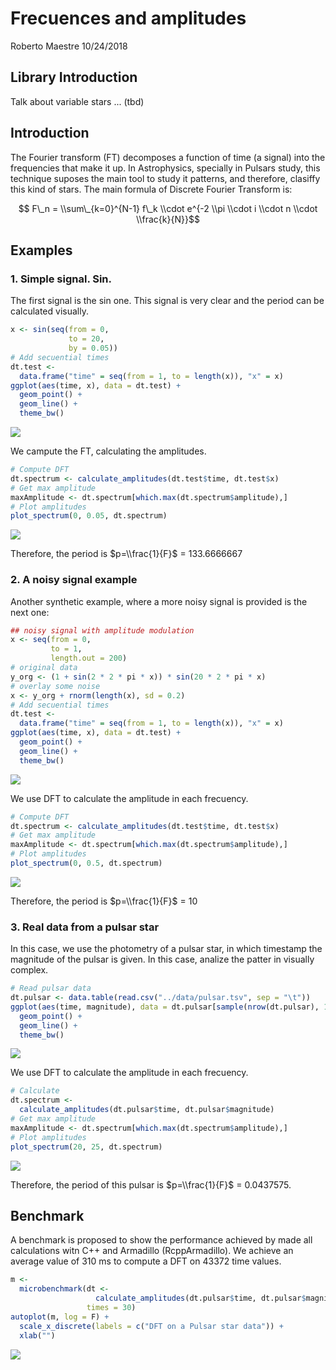Frecuences and amplitudes
================
Roberto Maestre
10/24/2018

Library Introduction
--------------------

Talk about variable stars ... (tbd)

Introduction
------------

The Fourier transform (FT) decomposes a function of time (a signal) into the frequencies that make it up. In Astrophysics, specially in Pulsars study, this technique suposes the main tool to study it patterns, and therefore, clasiffy this kind of stars. The main formula of Discrete Fourier Transform is:

$$ F\_n = \\sum\_{k=0}^{N-1} f\_k \\cdot e^{-2 \\pi \\cdot i \\cdot n \\cdot \\frac{k}{N}}$$

Examples
--------

### 1. Simple signal. Sin.

The first signal is the sin one. This signal is very clear and the period can be calculated visually.

``` r
x <- sin(seq(from = 0,
             to = 20,
             by = 0.05))
# Add secuential times
dt.test <-
  data.frame("time" = seq(from = 1, to = length(x)), "x" = x)
ggplot(aes(time, x), data = dt.test) +
  geom_point() +
  geom_line() +
  theme_bw()
```

![](FequencesAmplitudes_files/figure-markdown_github/sin-1.png)

We campute the FT, calculating the amplitudes.

``` r
# Compute DFT
dt.spectrum <- calculate_amplitudes(dt.test$time, dt.test$x)
# Get max amplitude
maxAmplitude <- dt.spectrum[which.max(dt.spectrum$amplitude),]
# Plot amplitudes
plot_spectrum(0, 0.05, dt.spectrum)
```

![](FequencesAmplitudes_files/figure-markdown_github/sinspectrum-1.png)

Therefore, the period is $p=\\frac{1}{F}$ = 133.6666667

### 2. A noisy signal example

Another synthetic example, where a more noisy signal is provided is the next one:

``` r
## noisy signal with amplitude modulation
x <- seq(from = 0,
         to = 1,
         length.out = 200)
# original data
y_org <- (1 + sin(2 * 2 * pi * x)) * sin(20 * 2 * pi * x)
# overlay some noise
x <- y_org + rnorm(length(x), sd = 0.2)
# Add secuential times
dt.test <-
  data.frame("time" = seq(from = 1, to = length(x)), "x" = x)
ggplot(aes(time, x), data = dt.test) +
  geom_point() +
  geom_line() +
  theme_bw()
```

![](FequencesAmplitudes_files/figure-markdown_github/noisySin-1.png)

We use DFT to calculate the amplitude in each frecuency.

``` r
# Compute DFT
dt.spectrum <- calculate_amplitudes(dt.test$time, dt.test$x)
# Get max amplitude
maxAmplitude <- dt.spectrum[which.max(dt.spectrum$amplitude),]
# Plot amplitudes
plot_spectrum(0, 0.5, dt.spectrum)
```

![](FequencesAmplitudes_files/figure-markdown_github/noisySinSpectrum-1.png)

Therefore, the period is $p=\\frac{1}{F}$ = 10

### 3. Real data from a pulsar star

In this case, we use the photometry of a pulsar star, in which timestamp the magnitude of the pulsar is given. In this case, analize the patter in visually complex.

``` r
# Read pulsar data
dt.pulsar <- data.table(read.csv("../data/pulsar.tsv", sep = "\t"))
ggplot(aes(time, magnitude), data = dt.pulsar[sample(nrow(dt.pulsar), 1000),]) +
  geom_point() +
  geom_line() +
  theme_bw()
```

![](FequencesAmplitudes_files/figure-markdown_github/pulsar-1.png)

We use DFT to calculate the amplitude in each frecuency.

``` r
# Calculate
dt.spectrum <-
  calculate_amplitudes(dt.pulsar$time, dt.pulsar$magnitude)
# Get max amplitude
maxAmplitude <- dt.spectrum[which.max(dt.spectrum$amplitude),]
# Plot amplitudes
plot_spectrum(20, 25, dt.spectrum)
```

![](FequencesAmplitudes_files/figure-markdown_github/pulsarSpectrum-1.png)

Therefore, the period of this pulsar is $p=\\frac{1}{F}$ = 0.0437575.

Benchmark
---------

A benchmark is proposed to show the performance achieved by made all calculations witn C++ and Armadillo (RcppArmadillo). We achieve an average value of 310 ms to compute a DFT on 43372 time values.

``` r
m <-
  microbenchmark(dt <-
                   calculate_amplitudes(dt.pulsar$time, dt.pulsar$magnitude),
                 times = 30)
autoplot(m, log = F) +
  scale_x_discrete(labels = c("DFT on a Pulsar star data")) +
  xlab("")
```

![](FequencesAmplitudes_files/figure-markdown_github/benchmark-1.png)
